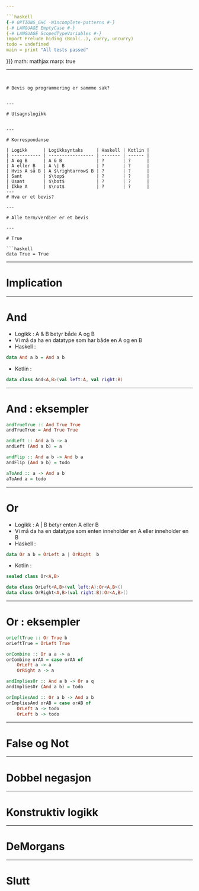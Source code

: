```yaml
---

```haskell
{-# OPTIONS_GHC -Wincomplete-patterns #-}
{-# LANGUAGE EmptyCase #-}
{-# LANGUAGE ScopedTypeVariables #-}
import Prelude hiding (Bool(..), curry, uncurry)
todo = undefined
main = print "All tests passed"
```
}}}
math: mathjax
marp: true
<!-- paginate: true -->

---
```


# Bevis og programmering er sammme sak?


---

# Utsagnslogikk


---

# Korrespondanse

| Logikk      | Logikksyntaks     | Haskell | Kotlin |
| ----------- | ----------------- | ------- | ------ |
| A og B      | A & B             | ?       | ?      |
| A eller B   | A \| B            | ?       | ?      |
| Hvis A så B | A $\rightarrow$ B | ?       | ?      |
| Sant        | $\top$            | ?       | ?      |
| Usant       | $\bot$            | ?       | ?      |
| Ikke A      | $\not$            | ?       | ?      |
---
# Hva er et bevis?

---

# Alle term/verdier er et bevis

---

# True

```haskell
data True = True
```

---

# Implication

---

# And

* Logikk : A & B betyr både A og B
* Vi må da ha en datatype som har både en A og en B
* Haskell : 
  
```haskell
data And a b = And a b
```
* Kotlin : 
```kotlin
data class And<A,B>(val left:A, val right:B)
```

---

# And : eksempler

```haskell
andTrueTrue :: And True True
andTrueTrue = And True True

andLeft :: And a b -> a
andLeft (And a b) = a

andFlip :: And a b -> And b a
andFlip (And a b) = todo

aToAnd :: a -> And a b
aToAnd a = todo
```


---

# Or

* Logikk : A | B betyr enten A eller B
* Vi må da ha en datatype som enten inneholder en A eller inneholder en B
* Haskell : 
  
```haskell
data Or a b = OrLeft a | OrRight  b
```
* Kotlin : 
```kotlin
sealed class Or<A,B>

data class OrLeft<A,B>(val left:A):Or<A,B>()
data class OrRight<A,B>(val right:B):Or<A,B>() 
```

---

# Or : eksempler

```haskell
orLeftTrue :: Or True b
orLeftTrue = OrLeft True

orCombine :: Or a a -> a
orCombine orAA = case orAA of
    OrLeft a -> a
    OrRight a -> a

andImpliesOr :: And a b -> Or a q
andImpliesOr (And a b) = todo

orImpliesAnd :: Or a b -> And a b
orImpliesAnd orAB = case orAB of
    OrLeft a -> todo
    OrLeft b -> todo
```


---

# False og Not

---

# Dobbel negasjon

---

# Konstruktiv logikk


---

# DeMorgans

---

# Slutt

